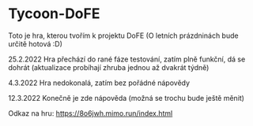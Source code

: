 # Tycoon-DoFE
Toto je hra, kterou tvořím k projektu DoFE (O letních prázdninách bude určitě hotová :D)

25.2.2022 Hra přechází do rané fáze testování, zatím plně funkční, dá se dohrát (aktualizace probíhají zhruba jednou až dvakrát týdně)

4.3.2022 Hra nedokonalá, zatím bez pořádné nápovědy

12.3.2022 Konečně je zde nápověda (možná se trochu bude ještě měnit)

Odkaz na hru: https://8o6jwh.mimo.run/index.html
